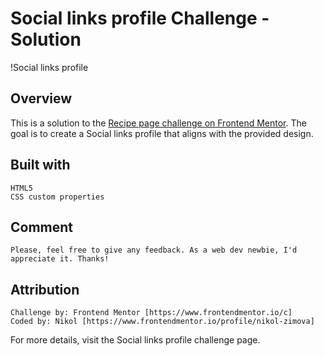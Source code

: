 # Social links profile Challenge - Solution

!Social links profile

## Overview

This is a solution to the [Recipe page challenge on Frontend Mentor]([https://www.frontendmentor.io/challenges/social-links-profile-UG32l9m6dQ/hub]). The goal is to create a Social links profile that aligns with the provided design.

## Built with
    HTML5
    CSS custom properties

## Comment
    Please, feel free to give any feedback. As a web dev newbie, I'd appreciate it. Thanks!

## Attribution

    Challenge by: Frontend Mentor [https://www.frontendmentor.io/c]
    Coded by: Nikol [https://www.frontendmentor.io/profile/nikol-zimova]

For more details, visit the Social links profile challenge page.
